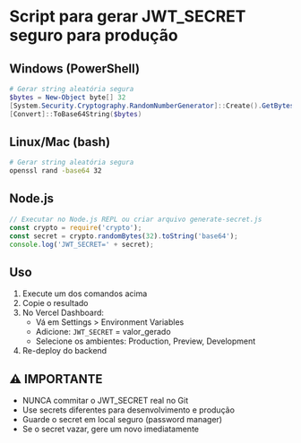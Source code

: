 # Script para gerar JWT_SECRET seguro para produção

## Windows (PowerShell)
```powershell
# Gerar string aleatória segura
$bytes = New-Object byte[] 32
[System.Security.Cryptography.RandomNumberGenerator]::Create().GetBytes($bytes)
[Convert]::ToBase64String($bytes)
```

## Linux/Mac (bash)
```bash
# Gerar string aleatória segura
openssl rand -base64 32
```

## Node.js
```javascript
// Executar no Node.js REPL ou criar arquivo generate-secret.js
const crypto = require('crypto');
const secret = crypto.randomBytes(32).toString('base64');
console.log('JWT_SECRET=' + secret);
```

## Uso
1. Execute um dos comandos acima
2. Copie o resultado
3. No Vercel Dashboard:
   - Vá em Settings > Environment Variables
   - Adicione: `JWT_SECRET` = valor_gerado
   - Selecione os ambientes: Production, Preview, Development
4. Re-deploy do backend

## ⚠️ IMPORTANTE
- NUNCA commitar o JWT_SECRET real no Git
- Use secrets diferentes para desenvolvimento e produção
- Guarde o secret em local seguro (password manager)
- Se o secret vazar, gere um novo imediatamente
